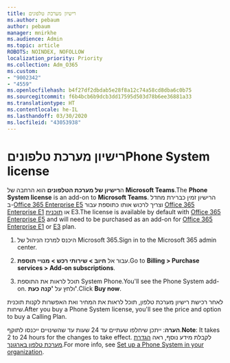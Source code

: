 ```yaml
---
title: רישיון מערכת טלפונים
ms.author: pebaum
author: pebaum
manager: mnirkhe
ms.audience: Admin
ms.topic: article
ROBOTS: NOINDEX, NOFOLLOW
localization_priority: Priority
ms.collection: Adm_O365
ms.custom:
- "9002342"
- "4559"
ms.openlocfilehash: b4f27df2dbdab5e28f8a12c74a58cd8dba6c0b75
ms.sourcegitcommit: f6b4bcb6b9dcb3dd17595d503d78b6ee36881a33
ms.translationtype: HT
ms.contentlocale: he-IL
ms.lasthandoff: 03/30/2020
ms.locfileid: "43053938"
---
```

# <a name="phone-system-license"></a><span data-ttu-id="a87d8-102">רישיון מערכת טלפונים</span><span class="sxs-lookup"><span data-stu-id="a87d8-102">Phone System license</span></span>

<span data-ttu-id="a87d8-103">ה**רישיון של מערכת הטלפונים** הוא הרחבה של **Microsoft Teams**.</span><span class="sxs-lookup"><span data-stu-id="a87d8-103">The **Phone System license** is an add-on to **Microsoft Teams**.</span></span> <span data-ttu-id="a87d8-104">הרישיון זמין כברירת מחדל ב-[Office 365 Enterprise E5](https://www.microsoft.com/microsoft-365/business/office-365-enterprise-e5-business-software?rtc=1&activetab=pivot%3aoverviewtab) וצריך לרכוש אותו כתוספת עבור [Office 365 Enterprise E1](https://products.office.com/business/office-365-enterprise-e1-business-software) או [תוכנית](https://products.office.com/business/office-365-enterprise-e3-business-software) E3.</span><span class="sxs-lookup"><span data-stu-id="a87d8-104">The license is available by default with [Office 365 Enterprise E5](https://www.microsoft.com/microsoft-365/business/office-365-enterprise-e5-business-software?rtc=1&activetab=pivot%3aoverviewtab) and will need to be purchased as an add-on for [Office 365 Enterprise E1](https://products.office.com/business/office-365-enterprise-e1-business-software) or [E3](https://products.office.com/business/office-365-enterprise-e3-business-software) plan.</span></span>

1. <span data-ttu-id="a87d8-105">היכנס למרכז הניהול של Microsoft 365.</span><span class="sxs-lookup"><span data-stu-id="a87d8-105">Sign in to the Microsoft 365 admin center.</span></span>

2. <span data-ttu-id="a87d8-106">עבור אל **חיוב > שירותי רכש > מנויי תוספת**.</span><span class="sxs-lookup"><span data-stu-id="a87d8-106">Go to **Billing > Purchase services > Add-on subscriptions**.</span></span> 

3. <span data-ttu-id="a87d8-107">תוכל לראות את התוספת System Phone.</span><span class="sxs-lookup"><span data-stu-id="a87d8-107">You'll see the Phone System add-on.</span></span> <span data-ttu-id="a87d8-108">ולחץ על **'קנה כעת'**.</span><span class="sxs-lookup"><span data-stu-id="a87d8-108">Click **Buy now**.</span></span>

<span data-ttu-id="a87d8-109">לאחר רכישת רישיון מערכת טלפון, תוכל לראות את המחיר ואת האפשרות לקנות תוכנית שיחות.</span><span class="sxs-lookup"><span data-stu-id="a87d8-109">After you buy a Phone System license, you'll see the price and option to buy a Calling Plan.</span></span>

<span data-ttu-id="a87d8-110">**הערה**: ייתכן שיחלפו שעתיים עד 24 שעות עד שהשינויים ייכנסו לתוקף.</span><span class="sxs-lookup"><span data-stu-id="a87d8-110">**Note**: It takes 2 to 24 hours for the changes to take effect.</span></span> <span data-ttu-id="a87d8-111">לקבלת מידע נוסף, ראה [הגדרת מערכת טלפון בארגונך](https://docs.microsoft.com/MicrosoftTeams/setting-up-your-phone-system).</span><span class="sxs-lookup"><span data-stu-id="a87d8-111">For more info, see [Set up a Phone System in your organization](https://docs.microsoft.com/MicrosoftTeams/setting-up-your-phone-system).</span></span> 

